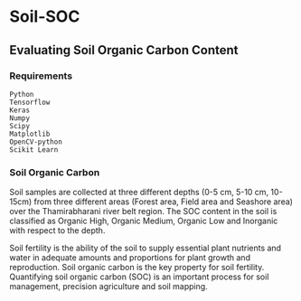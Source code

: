 # Soil-SOC
## Evaluating Soil Organic Carbon Content

### Requirements
    Python 
    Tensorflow
    Keras
    Numpy
    Scipy
    Matplotlib
    OpenCV-python
    Scikit Learn
    
### Soil Organic Carbon
Soil samples are collected at three different depths (0-5 cm, 5-10 cm, 10-15cm) from three different areas (Forest area, Field area and Seashore area) over the Thamirabharani river belt region. The SOC content in the soil is classified as Organic High, Organic Medium, Organic Low and Inorganic with respect to the depth.

Soil fertility is the ability of the soil to supply essential plant nutrients and water in adequate amounts and proportions for plant growth and reproduction. Soil organic carbon is the key property for soil fertility. Quantifying soil organic carbon (SOC) is an important process for soil management, precision agriculture and soil mapping. 
